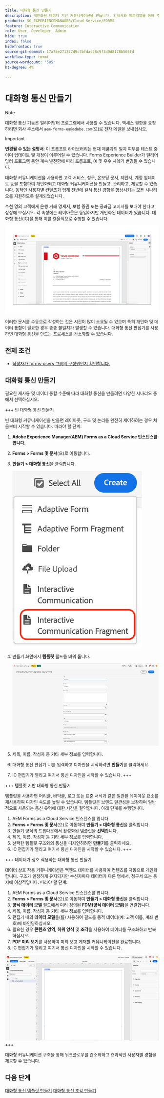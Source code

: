 ```yaml
---
title: 대화형 통신 만들기
description: 개인화된 데이터 기반 커뮤니케이션을 만듭니다. 안내서와 튜토리얼을 통해 주요 기능, 온보딩 단계 및 실제 사용 사례를 살펴보십시오.
products: SG_EXPERIENCEMANAGER/Cloud Service/FORMS
feature: Interactive Communication
role: User, Developer, Admin
hide: true
index: false
hidefromtoc: true
source-git-commit: 17a75e271377d9c7bfdac28c9f3d9d8178b565fd
workflow-type: tm+mt
source-wordcount: '585'
ht-degree: 4%

---
```


# 대화형 통신 만들기

>[!NOTE]
>
> 대화형 통신 기능은 얼리어답터 프로그램에서 사용할 수 있습니다. 액세스 권한을 요청하려면 회사 주소에서 `aem-forms-ea@adobe.com`(으)로 전자 메일을 보내십시오.

>[!IMPORTANT]
>
> **변경될 수 있는 설명서**: 이 프롬프트 라이브러리는 현재 제품과의 일치 여부를 테스트 중이며 업데이트 및 개정이 이루어질 수 있습니다. Forms Experience Builder가 얼리어답터 프로그램 동안 계속 발전함에 따라 프롬프트, 예 및 우수 사례가 변경될 수 있습니다.

대화형 커뮤니케이션을 사용하면 고객 서비스, 청구, 온보딩 문서, 제안서, 계정 업데이트 등을 포함하여 개인화되고 대화형 커뮤니케이션을 만들고, 관리하고, 제공할 수 있습니다. 동적인 사용자별 컨텐츠가 업계 전반에 걸쳐 통신 경험을 향상시키는 모든 시나리오를 지원하도록 설계되었습니다.

수천 명의 고객에게 은행 거래 명세서, 보험 증권 또는 공과금 고지서를 보내야 한다고 상상해 보십시오. 각 속성에는 레이아웃은 동일하지만 개인화된 데이터가 있습니다. 대화형 통신(IC)을 통해 이를 효율적으로 수행할 수 있습니다.

![IC 문서 찾기](/help/forms/interactive-communication/assets/Picture1.png)

이러한 문서를 수동으로 작성하는 것은 시간이 많이 소요될 수 있으며 특히 개인화 및 데이터 통합이 필요한 경우 종종 불일치가 발생할 수 있습니다. 대화형 통신 편집기를 사용하면 대화형 통신을 만드는 프로세스를 간소화할 수 있습니다.

## 전제 조건

* [작성자가 forms-users 그룹의 구성원인지 확인합니다.](/help/forms/setup-forms-cloud-service.md#configure-users)

## 대화형 통신 만들기

필요한 재사용 및 데이터 통합 수준에 따라 대화형 통신을 만들려면 다양한 시나리오 중에서 선택하십시오.

+++ 빈 대화형 통신 만들기

빈 대화형 커뮤니케이션을 만들면 레이아웃, 구조 및 논리를 완전히 제어하려는 경우 처음부터 시작할 수 있습니다.
따라야 할 단계:

1. **Adobe Experience Manager(AEM) Forms as a Cloud Service 인스턴스를 엽니다**.
1. **Forms > Forms 및 문서**(으)로 이동합니다.
1. **만들기 > 대화형 통신**&#x200B;을 클릭합니다.

   ![IC 문서 찾기](/help/forms/interactive-communication/assets/comm.png)

1. 만들기 화면에서 **템플릿** 필드를 비워 둡니다.

   ![IC 문서 찾기](/help/forms/interactive-communication/assets/create-ic-document.png)

1. 제목, 이름, 작성자 등 기타 세부 정보를 입력합니다.
1. 대화형 통신 편집기 UI를 입력하고 디자인을 시작하려면 **만들기**&#x200B;를 클릭하세요.
1. IC 편집기가 열리고 여기서 통신 디자인을 시작할 수 있습니다.
+++

+++ 템플릿 기반 대화형 통신 만들기

템플릿을 사용하면 머리글, 바닥글, 로고 또는 표준 서식과 같은 일관된 레이아웃 요소를 재사용하여 디자인 속도를 높일 수 있습니다.
템플릿은 브랜드 일관성을 보장하며 일반적으로 사용되는 통신 유형에 대한 시간을 절약합니다. 아래 단계를 수행합니다.

1. AEM Forms as a Cloud Service 인스턴스를 엽니다.
1. **Forms > Forms 및 문서**(으)로 이동하여 **만들기 > 대화형 통신**&#x200B;을 클릭합니다.
1. 만들기 양식의 드롭다운에서 활성화된 템플릿을 **선택**&#x200B;합니다.
1. 제목, 이름, 작성자 등 기타 세부 정보를 입력합니다.
1. 선택한 템플릿 구조와의 통신을 디자인하려면 **만들기**&#x200B;를 클릭하세요.
1. IC 편집기가 열리고 여기서 통신 디자인을 시작할 수 있습니다.
+++

+++ 데이터가 상호 작용하는 대화형 통신 만들기

데이터 상호 작용 커뮤니케이션은 백엔드 데이터를 사용하여 컨텐츠를 자동으로 개인화합니다.
구조가 일정하게 유지되지만 수신자마다 데이터가 다른 명세서, 청구서 또는 통지에 이상적입니다. 따라야 할 단계:

1. AEM Forms as a Cloud Service 인스턴스를 엽니다.
1. **Forms > Forms 및 문서**(으)로 이동하여 **만들기 > 대화형 통신**&#x200B;을 클릭합니다.
1. **양식 데이터 모델** 필드에서 미리 정의된 **FDM(양식 데이터 모델)**&#x200B;을 연결합니다.
1. 제목, 이름, 작성자 등 기타 세부 정보를 입력합니다.
1. 편집기 내의 **데이터 모델**&#x200B;을(를) 사용하여 필드를 동적 데이터(예: 고객 이름, 계좌 번호)에 바인딩하십시오.
1. 필요한 경우 **콘텐츠 영역, 하위 양식** 및 **조각**&#x200B;을 사용하여 데이터를 구조화하고 반복하십시오.
1. **PDF 미리 보기**&#x200B;를 사용하여 미리 보고 게재할 커뮤니케이션을 완료합니다.
1. IC 편집기가 열리고 여기서 통신 디자인을 시작할 수 있습니다.

![IC 문서 찾기](/help/forms/interactive-communication/assets/ic-ui.png)
+++

대화형 커뮤니케이션 구축을 통해 워크플로우를 간소화하고 효과적인 사용자별 경험을 제공할 수 있습니다.

## 다음 단계

[대화형 통신 템플릿 만들기](/help/forms/interactive-communication/create-interactive-communication-template.md)
[대화형 통신 조각 만들기](/help/forms/interactive-communication/create-interactive-communication-fragment.md)

